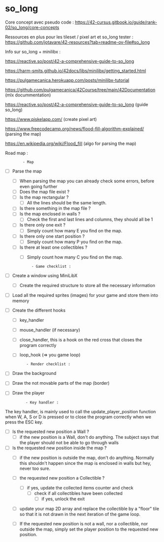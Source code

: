 # so_long 

Core concept avec pseudo code : 
https://42-cursus.gitbook.io/guide/rank-02/so_long/core-concepts

Ressources en plus pour les tileset / pixel art et so_long tester : 
https://github.com/jotavare/42-resources?tab=readme-ov-file#so_long

Info sur so_long + minilibx : 

https://reactive.so/post/42-a-comprehensive-guide-to-so_long

https://harm-smits.github.io/42docs/libs/minilibx/getting_started.html

https://pulgamecanica.herokuapp.com/posts/minilibx-tutorial

https://github.com/pulgamecanica/42Course/tree/main/42Documentation (mlx docummentation)

https://reactive.so/post/42-a-comprehensive-guide-to-so_long (guide so_long)

https://www.piskelapp.com/ (create pixel art)

https://www.freecodecamp.org/news/flood-fill-algorithm-explained/ (parsing the map)

https://en.wikipedia.org/wiki/Flood_fill (algo for parsing the map)



Road map : 
            
            - Map
      
  - [ ] Parse the map
    - [ ] When parsing the map you can already check some errors, before even going further
    - [ ] Does the map file exist ?
    - [ ] Is the map rectangular ?
      - [ ] All the lines should be the same length.
    - [ ] Is there something in the map file ?
    - [ ] Is the map enclosed in walls ?
      - [ ] Check the first and last lines and columns, they should all be 1
    - [ ] Is there only one exit ?
      - [ ] Simply count how many E you find on the map.
    - [ ] Is there only one start position ?
      - [ ] Simply count how many P you find on the map.
    - [ ] Is there at least one collectibles ?
      - [ ]  Simply count how many C you find on the map.

               - Game checklist :

   - [ ] Create a window using MiniLibX
      - [ ] Create the required structure to store all the necessary information

   - [ ] Load all the required sprites (images) for your game and store them into memory

   - [ ] Create the different hooks
      - [ ] key_handler
      - [ ] mouse_handler (if necessary)
      - [ ] close_handler, this is a hook on the red cross that closes the program correctly
      - [ ] loop_hook (=> you game loop)
        
               - Render checklist :
   - [ ] Draw the background
   - [ ] Draw the not movable parts of the map (border)
   - [ ] Draw the player

               - Key handler :
         
The key handler, is mainly used to call the update_player_position function when W, A, S or D is pressed or to close the program correctly when we press the ESC key.
   - [ ] Is the requested new position a Wall ?
        - [ ] if the new position is a Wall, don't do anything. The subject says that the player should not be able to go through walls
   - [ ] Is the requested new position inside the map ?
       - [ ] if the new position is outside the map, don't do anything. Normally this shouldn't happen since the map is enclosed in walls but hey, never too sure.
       - [ ] the requested new position a Collectible ?
          - [ ] if yes, update the collected items counter and check
             - [ ] check if all collectibles have been collected
                - [ ] if yes, unlock the exit
      - [ ] update your map 2D array and replace the collectible by a "floor" tile so that it is not drawn in the next iteration of the game loop.
      - [ ] If the requested new position is not a wall, nor a collectible, nor outside the map, simply set the player position to the requested new position.
   


